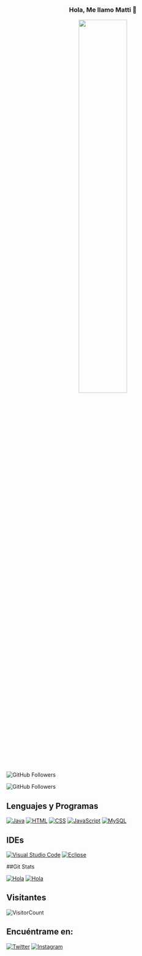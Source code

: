 ### <p align="center">Hola, Me llamo Matti 👋</p>
<p align="center"><img width=50% src="https://media.giphy.com/media/IThjAlJnD9WNO/giphy.gif"></p>

![GitHub Followers](https://img.shields.io/github/followers/ItsMattiAR?style=social)

![GitHub Followers](https://img.shields.io/github/stars/ItsMattiAR?style=social)


## Lenguajes y Programas
[![Java](https://img.shields.io/badge/Java-ED8B00?style=for-the-badge&logo=java&logoColor=white)]()
[![HTML](https://img.shields.io/badge/HTML5-E34F26?style=for-the-badge&logo=html5&logoColor=white)]()
[![CSS](https://img.shields.io/badge/CSS3-1572B6?style=for-the-badge&logo=css3&logoColor=white)]()
[![JavaScript](https://img.shields.io/badge/JavaScript-F7DF1E?style=for-the-badge&logo=javascript&logoColor=black)]()
[![MySQL](https://img.shields.io/badge/MySQL-005C84?style=for-the-badge&logo=mysql&logoColor=white)]()

## IDEs

[![Visual Studio Code](https://img.shields.io/badge/Visual_Studio_Code-0078D4?style=for-the-badge&logo=visual%20studio%20code&logoColor=white)]()
[![Eclipse](https://img.shields.io/badge/Eclipse-2C2255?style=for-the-badge&logo=eclipse&logoColor=white)]()

##Git Stats

[![Hola](https://github-readme-stats.vercel.app/api/top-langs/?username=ItsMattiAR&theme=dark)]()
[![Hola](https://github-readme-stats.vercel.app/api?username=ItsMattiAR&theme=dark)]()

## Visitantes
![VisitorCount](https://profile-counter.glitch.me/{ItsMattiAR}/count.svg)
## Encuéntrame en:


[![Twitter](https://img.shields.io/badge/Twitter-@Matti_AR_-1DA1F2?style=for-the-badge&logo=twitter&logoColor=white&labelColor=101010)](https://twitter.com/Matti_AR_)
[![Instagram](https://img.shields.io/badge/Instagram-@mattii_105-E4405F?style=for-the-badge&logo=instagram&logoColor=white&labelColor=101010)](https://www.instagram.com/mattii_105)



<!--
**ItsMattiAR/ItsMattiAR** is a ✨ _special_ ✨ repository because its `README.md` (this file) appears on your GitHub profile.


- 🔭 I’m currently working on ...
- 🌱 I’m currently learning ...
- 👯 I’m looking to collaborate on ...
- 🤔 I’m looking for help with ...
- 💬 Ask me about ...
- 📫 How to reach me: ...
- 😄 Pronouns: ...
- ⚡ Fun fact: ...
-->
